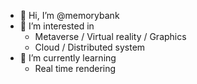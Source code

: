 - 👋 Hi, I’m @memorybank
- 👀 I’m interested in
  - Metaverse / Virtual reality / Graphics
  - Cloud / Distributed system
- 🌱 I’m currently learning
  - Real time rendering

<!---
memorybank/memorybank is a ✨ special ✨ repository because its `README.md` (this file) appears on your GitHub profile.
You can click the Preview link to take a look at your changes.
--->

